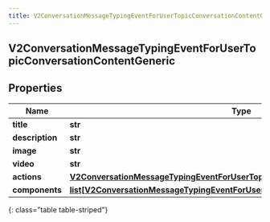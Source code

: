 ```yaml
---
title: V2ConversationMessageTypingEventForUserTopicConversationContentGeneric
---
```

## V2ConversationMessageTypingEventForUserTopicConversationContentGeneric

## Properties

|Name | Type | Description | Notes|
|------------ | ------------- | ------------- | -------------|
| **title** | **str** |  | [optional] |
| **description** | **str** |  | [optional] |
| **image** | **str** |  | [optional] |
| **video** | **str** |  | [optional] |
| **actions** | [**V2ConversationMessageTypingEventForUserTopicConversationContentActions**](V2ConversationMessageTypingEventForUserTopicConversationContentActions.html) |  | [optional] |
| **components** | [**list[V2ConversationMessageTypingEventForUserTopicConversationButtonComponent]**](V2ConversationMessageTypingEventForUserTopicConversationButtonComponent.html) |  | [optional] |
{: class="table table-striped"}


